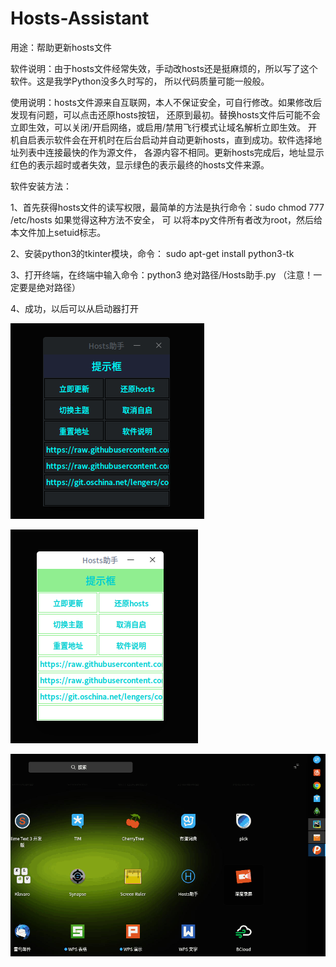# Hosts-Assistant

用途：帮助更新hosts文件

软件说明：由于hosts文件经常失效，手动改hosts还是挺麻烦的，所以写了这个软件。这是我学Python没多久时写的，
所以代码质量可能一般般。

使用说明：hosts文件源来自互联网，本人不保证安全，可自行修改。如果修改后发现有问题，可以点击还原hosts按钮，
还原到最初。替换hosts文件后可能不会立即生效，可以关闭/开启网络，或启用/禁用飞行模式让域名解析立即生效。
开机自启表示软件会在开机时在后台启动并自动更新hosts，直到成功。软件选择地址列表中连接最快的作为源文件，
各源内容不相同。更新hosts完成后，地址显示红色的表示超时或者失效，显示绿色的表示最终的hosts文件来源。

软件安装方法：

1、首先获得hosts文件的读写权限，最简单的方法是执行命令：sudo chmod 777 /etc/hosts 如果觉得这种方法不安全，   可 以将本py文件所有者改为root，然后给本文件加上setuid标志。

2、安装python3的tkinter模块，命令： sudo apt-get install python3-tk

3、打开终端，在终端中输入命令：python3 绝对路径/Hosts助手.py （注意！一定要是绝对路径）

4、成功，以后可以从启动器打开

![](images/1.png)  

![](images/2.png)  

![](images/0.gif)